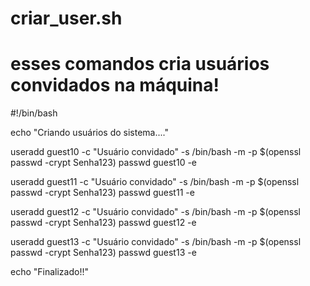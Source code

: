 # criar_user.sh
# esses comandos cria usuários convidados na máquina!
#!/bin/bash


echo "Criando usuários do sistema...."

useradd guest10 -c "Usuário convidado" -s /bin/bash -m -p $(openssl passwd -crypt Senha123)
passwd guest10 -e

useradd guest11 -c "Usuário convidado" -s /bin/bash -m -p $(openssl passwd -crypt Senha123)
passwd guest11 -e

useradd guest12 -c "Usuário convidado" -s /bin/bash -m -p $(openssl passwd -crypt Senha123)
passwd guest12 -e

useradd guest13 -c "Usuário convidado" -s /bin/bash -m -p $(openssl passwd -crypt Senha123)
passwd guest13 -e

echo "Finalizado!!"

